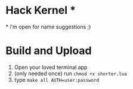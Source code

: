 
# Hack Kernel *
\* i'm open for name suggestions ;)

# Build and Upload
1. Open your loved terminal app
2. (only needed once) run `chmod +x shorter.lua`
3. type `make all AUTH=user:password`
